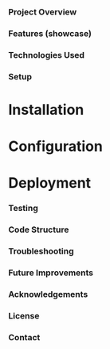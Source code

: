 ### Project Overview

### Features (showcase)

### Technologies Used

### Setup

# Installation

# Configuration

# Deployment

### Testing

### Code Structure

### Troubleshooting

### Future Improvements

### Acknowledgements

### License

### Contact
